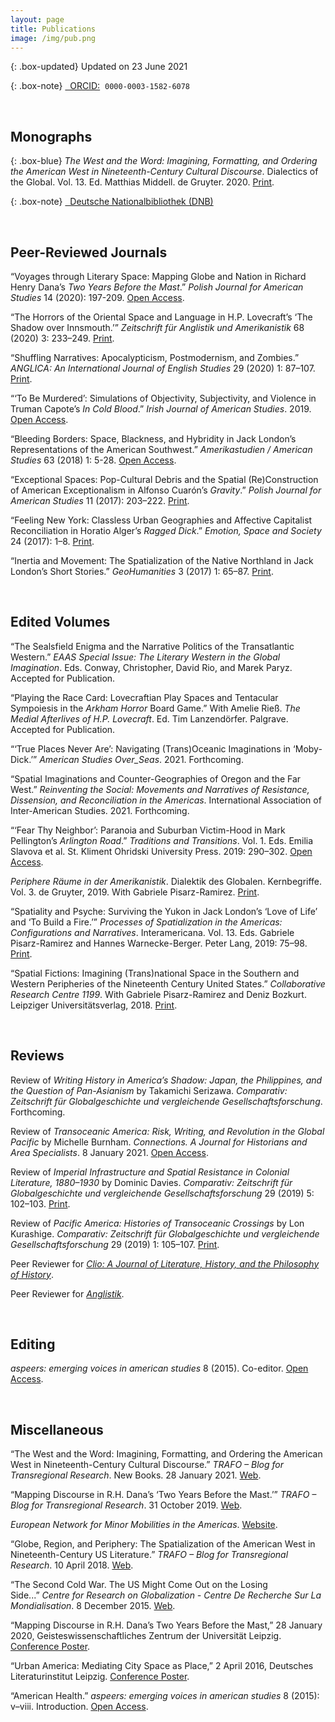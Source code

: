 ```yaml
---
layout: page
title: Publications
image: /img/pub.png
---
```


{: .box-updated}
Updated on 23 June 2021

{: .box-note}
<a href="https://orcid.org/0000-0003-1582-6078" target="_blank"><i class="fab fa-orcid"></i>&nbsp;&nbsp;ORCID:</a>&nbsp;&nbsp;`0000-0003-1582-6078`

<p>&nbsp;</p>

## Monographs

{: .box-blue}
*The West and the Word: Imagining, Formatting, and Ordering the American West in Nineteenth-Century Cultural Discourse*. Dialectics of the Global. Vol. 13. Ed. Matthias Middell. de Gruyter. 2020. <a href="https://www.amazon.de/West-Word-Formatting-Nineteenth-Century-Dialectics/dp/3110690004/" target="_blank">Print</a>.

{: .box-note}
<a href="http://d-nb.info/gnd/1225944139" target="_blank"><i class="fas fa-external-link-alt"></i>&nbsp;&nbsp;Deutsche Nationalbibliothek (DNB)</a>

<p>&nbsp;</p>

## Peer-Reviewed Journals
<p>&#8220;Voyages through Literary Space: Mapping Globe and Nation in Richard Henry Dana&#8217;s <em>Two Years Before the Mast</em>.&#8221; <em>Polish Journal for American Studies</em> 14 (2020): 197-209. <a href="https://search.proquest.com/openview/b9dad6334c4e2c96d3eed37e32ee2db7/1?pq-origsite=gscholar&cbl=4510165" target="_blank">Open Access</a>.</p>
<p>&#8220;The Horrors of the Oriental Space and Language in H.P. Lovecraft&#8217;s &#8216;The Shadow over Innsmouth.&#8217;&#8221; <em>Zeitschrift für Anglistik und Amerikanistik</em> 68 (2020) 3: 233–249. <a href="https://www.degruyter.com/view/journals/zaa/68/3/article-p233.xml" target="_blank">Print</a>.</p>
<p>&#8220;Shuffling Narratives: Apocalypticism, Postmodernism, and Zombies.&#8221; <em>ANGLICA: An International Journal of English Studies</em> 29 (2020) 1: 87–107. <a href="https://anglica-journal.com/resources/html/article/details?id=207706" target="_blank">Print</a>.</p>
<p>&#8220;&#8216;To Be Murdered&#8217;: Simulations of Objectivity, Subjectivity, and Violence in Truman Capote&#8217;s <em>In Cold Blood</em>.&#8221; <em>Irish Journal of American Studies</em>. 2019. <a href="http://ijas.iaas.ie/issue-8-steffen-woll/" target="_blank">Open Access</a>.</p>
<p>&#8220;Bleeding Borders: Space, Blackness, and Hybridity in Jack London&#8217;s Representations of the American Southwest.&#8221; <em>Amerikastudien / American Studies </em>63 (2018) 1: 5-28. <a href="https://amst.winter-verlag.de/article/AMST/2018/1/3" target="_blank">Open Access</a>.</p>
<p>&#8220;Exceptional Spaces: Pop-Cultural Debris and the Spatial (Re)Construction of American Exceptionalism in Alfonso Cuarón&#8217;s <em>Gravity</em>.&#8221; <em>Polish Journal for American Studies</em> 11 (2017): 203–222. <a href="http://www.paas.org.pl/pjas/pjas-archive/" target="_blank">Print</a>.</p>
<p>&#8220;Feeling New York: Classless Urban Geographies and Affective Capitalist Reconciliation in Horatio Alger&#8217;s <em>Ragged Dick</em>.&#8221; <em>Emotion, Space and Society</em> 24 (2017): 1–8. <a href="http://www.sciencedirect.com/science/article/pii/S1755458616301359" target="_blank">Print</a>.</p>
<p>&#8220;Inertia and Movement: The Spatialization of the Native Northland in Jack London&#8217;s Short Stories.&#8221; <em>GeoHumanities</em> 3 (2017) 1: 65–87. <a href="http://tandfonline.com/doi/full/10.1080/2373566X.2017.1289821" target="_blank">Print</a>.</p>

<p>&nbsp;</p>

## Edited Volumes
<p>&#8220;The Sealsfield Enigma and the Narrative Politics of the Transatlantic Western.&#8221; <em>EAAS Special Issue: The Literary Western in the Global Imagination</em>. Eds. Conway, Christopher, David Rio, and Marek Paryz. Accepted for Publication.</p>
<p>&#8220;Playing the Race Card: Lovecraftian Play Spaces and Tentacular Sympoiesis in the <em>Arkham Horror</em> Board Game.&#8221; With Amelie Rieß. <em>The Medial Afterlives of H.P. Lovecraft</em>. Ed. Tim Lanzendörfer. Palgrave. Accepted for Publication.</p>
<p>&#8220;&#8216;True Places Never Are&#8217;: Navigating (Trans)Oceanic Imaginations in &#8216;Moby-Dick.&#8217;&#8221; <em>American Studies Over_Seas</em>. 2021. Forthcoming.</p>
<p>&#8220;Spatial Imaginations and Counter-Geographies of Oregon and the Far West.&#8221; <em>Reinventing the Social: Movements and Narratives of Resistance, Dissension, and Reconciliation in the Americas</em>. International Association of Inter-American Studies. 2021. Forthcoming.</p>
<p>&#8220;&#8216;Fear Thy Neighbor&#8217;: Paranoia and Suburban Victim-Hood in Mark Pellington&#8217;s <em>Arlington Road</em>.&#8221; <em>Traditions and Transitions</em>. Vol. 1. Eds. Emilia Slavova et al. St. Kliment Ohridski University Press. 2019: 290–302. <a href="https://eas.uni-sofia.bg/traditions-and-transitions/" target="_blank">Open Access</a>.</p>
<p><em>Periphere Räume in der Amerikanistik</em>. Dialektik des Globalen. Kernbegriffe. Vol. 3. de Gruyter, 2019. With Gabriele Pisarz-Ramirez. <a href="https://www.degruyter.com/view/product/518315" target="_blank">Print</a>.</p>
<p>&#8220;Spatiality and Psyche: Surviving the Yukon in Jack London&#8217;s &#8216;Love of Life&#8217; and &#8216;To Build a Fire.&#8217;&#8221; <em>Processes of Spatialization in the Americas: Configurations and Narratives</em>. Interamericana. Vol. 13. Eds. Gabriele Pisarz-Ramirez and Hannes Warnecke-Berger. Peter Lang, 2019: 75–98. <a href="https://www.peterlang.com/view/title/65439" target="_blank">Print</a>.</p>
<p>&#8220;Spatial Fictions: Imagining (Trans)national Space in the Southern and Western Peripheries of the Nineteenth Century United States.&#8221; <em>Collaborative Research Centre 1199</em>. With Gabriele Pisarz-Ramirez and Deniz Bozkurt. Leipziger Universitätsverlag, 2018. <a href="https://research.uni-leipzig.de/~sfb1199/publication/spatial-fictions-imagining-transnational-space-in-the-southern-and-western-peripheries-of-the-nineteenth-century-united-states/" target="_blank">Print</a>.</p>

<p>&nbsp;</p>

## Reviews
<p>Review of <em>Writing History in America&#8217;s Shadow: Japan, the Philippines, and the Question of Pan-Asianism</em> by Takamichi Serizawa. <em>Comparativ: Zeitschrift für Globalgeschichte und vergleichende Gesellschaftsforschung</em>. Forthcoming.</p>
<p>Review of <em>Transoceanic America: Risk, Writing, and Revolution in the Global Pacific</em> by Michelle Burnham. <em>Connections. A Journal for Historians and Area Specialists</em>. 8 January 2021. <a href="http://www.connections.clio-online.net/publicationreview/id/reb-95016" target="_blank">Open Access</a>.</p>
<p>Review of <em>Imperial Infrastructure and Spatial Resistance in Colonial Literature, 1880–1930</em> by Dominic Davies. <em>Comparativ: Zeitschrift für Globalgeschichte und vergleichende Gesellschaftsforschung</em> 29 (2019) 5: 102–103. <a href="https://www.comparativ.net/v2/issue/view/158" target="_blank">Print</a>.</p>
<p>Review of <em>Pacific America: Histories of Transoceanic Crossings</em> by Lon Kurashige. <em>Comparativ: Zeitschrift für Globalgeschichte und vergleichende Gesellschaftsforschung</em> 29 (2019) 1: 105–107. <a href="https://www.comparativ.net/v2/issue/view/154" target="_blank">Print</a>.</p>
<p>Peer Reviewer for <em><a href="https://www.pfw.edu/clio/" target="_blank">Clio: A Journal of Literature, History, and the Philosophy of History</a></em>.</p>
<p>Peer Reviewer for <em><a href="https://angl.winter-verlag.de" target="_blank">Anglistik</a></em>.</p>

<p>&nbsp;</p>

## Editing

<p><em>aspeers: emerging voices in american studies</em> 8 (2015). Co-editor. <a href="http://www.aspeers.com/2015" target="_blank">Open Access</a>.</p>

<p>&nbsp;</p>

## Miscellaneous
<p>&#8220;The West and the Word: Imagining, Formatting, and Ordering the American West in Nineteenth-Century Cultural Discourse.&#8221; <em>TRAFO – Blog for Transregional Research</em>. New Books. 28 January 2021. <a href="https://trafo.hypotheses.org/26361" target="_blank">Web</a>.</p>
<p>&#8220;Mapping Discourse in R.H. Dana&#8217;s &#8216;Two Years Before the Mast.&#8217;&#8221; <em>TRAFO – Blog for Transregional Research</em>. 31 October 2019. <a href="https://trafo.hypotheses.org/19891" target="_blank">Web</a>.</p>
<p><em>European Network for Minor Mobilities in the Americas</em>. <a href="https://enmma.org" target="_blank">Website</a>.</p>
<p>&#8220;Globe, Region, and Periphery: The Spatialization of the American West in Nineteenth-Century US Literature.&#8221; <em>TRAFO – Blog for Transregional Research</em>. 10 April 2018. <a href="https://trafo.hypotheses.org/9636" target="_blank">Web</a>.</p>
<p>&#8220;The Second Cold War. The US Might Come Out on the Losing Side...&#8221; <em>Centre for Research on Globalization - Centre De Recherche Sur La Mondialisation</em>. 8 December 2015. <a href="http://www.globalresearch.ca/the-second-cold-war-the-us-might-come-out-on-the-losing-side/5494412" target="_blank">Web</a>.</p>
<p>&#8220;Mapping Discourse in R.H. Dana&#8217;s Two Years Before the Mast,&#8221; 28 January 2020, Geisteswissenschaftliches Zentrum der Universität Leipzig. <a title="Discursive Mapping in Two Years Before the Mast" href="/img/Steffen-Wöll-Discursive-Map-Conference-Poster-2020.pdf">Conference Poster</a>.</p>
<p>&#8220;Urban America: Mediating City Space as Place,&#8221; 2 April 2016, Deutsches Literaturinstitut Leipzig. <a title="ASL Conference Program 2016" href="/img/ASL-Conference-Poster-2016-Steffen-Wöll.pdf">Conference Poster</a>.</p>
<p>&#8220;American Health.&#8221; <em>aspeers: emerging voices in american studies</em> 8 (2015): v–viii. Introduction. <a href="http://www.aspeers.com/2015/introduction" target="_blank">Open Access</a>.</p>
